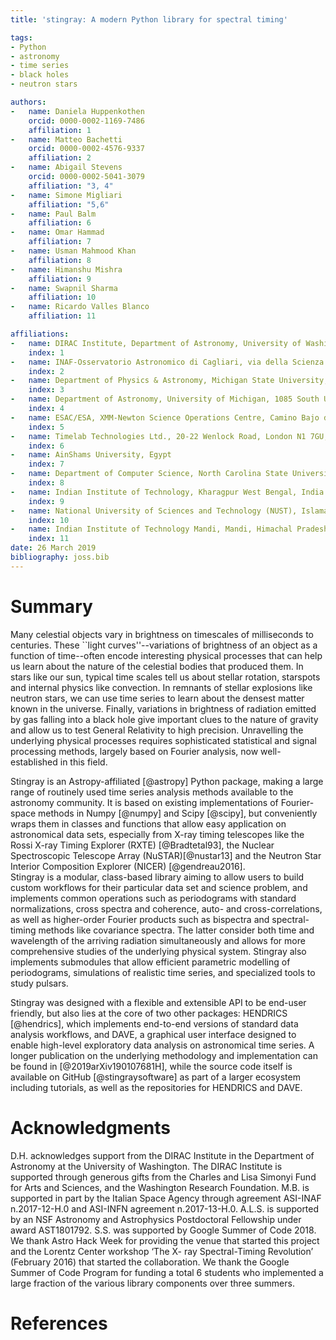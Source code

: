 ```yaml
---
title: 'stingray: A modern Python library for spectral timing'

tags:
- Python
- astronomy
- time series
- black holes
- neutron stars

authors:
- 	name: Daniela Huppenkothen
	orcid: 0000-0002-1169-7486
	affiliation: 1
- 	name: Matteo Bachetti
	orcid: 0000-0002-4576-9337
	affiliation: 2
- 	name: Abigail Stevens
	orcid: 0000-0002-5041-3079
	affiliation: "3, 4"
- 	name: Simone Migliari
	affiliation: "5,6"
- 	name: Paul Balm
	affiliation: 6
- 	name: Omar Hammad
	affiliation: 7
- 	name: Usman Mahmood Khan
	affiliation: 8
- 	name: Himanshu Mishra
	affiliation: 9
-	name: Swapnil Sharma
	affiliation: 10
- 	name: Ricardo Valles Blanco
	affiliation: 11

affiliations:
- 	name: DIRAC Institute, Department of Astronomy, University of Washington, 3910 15th Ave NE, Seattle, WA 98195
	index: 1
- 	name: INAF-Osservatorio Astronomico di Cagliari, via della Scienza 5, I-09047 Selargius (CA), Italy
	index: 2
- 	name: Department of Physics & Astronomy, Michigan State University, 567 Wilson Road, East Lansing, MI 48824, USA
	index: 3
-	name: Department of Astronomy, University of Michigan, 1085 South University Avenue, Ann Arbor, MI 48109, USA
	index: 4
-	name: ESAC/ESA, XMM-Newton Science Operations Centre, Camino Bajo del Castillo s/n, Urb. Villafranca del Castillo, 28692, Villanueva de la Caada, Madrid, Spain
	index: 5
- 	name: Timelab Technologies Ltd., 20-22 Wenlock Road, London N1 7GU, United Kingdom
	index: 6 
- 	name: AinShams University, Egypt
	index: 7
- 	name: Department of Computer Science, North Carolina State University, Raleigh, USA
	index: 8
- 	name: Indian Institute of Technology, Kharagpur West Bengal, India 721302
	index: 9
- 	name: National University of Sciences and Technology (NUST), Islamabad 44000, Pakistan
	index: 10
- 	name: Indian Institute of Technology Mandi, Mandi, Himachal Pradesh, India
	index: 11
date: 26 March 2019
bibliography: joss.bib
---
```


# Summary

Many celestial objects vary in brightness on timescales of milliseconds to centuries. These ``light curves''--variations of brightness of an object as a function of time--often encode interesting physical processes that can help us learn about the nature of the celestial bodies that produced them. 
In stars like our sun, typical time scales tell us about stellar rotation, starspots and internal physics like convection. In remnants of stellar explosions like neutron stars, we can use time series to learn about the densest matter known in the universe. Finally, variations in brightness of radiation emitted by gas falling into a black hole give important clues to the nature of gravity and allow us to test General Relativity to high precision.
Unravelling the underlying physical processes requires sophisticated statistical and signal processing methods, largely based on Fourier analysis, now well-established in this field.

Stingray is an Astropy-affiliated [@astropy] Python package, making a large range of routinely used time series analysis methods available to the astronomy community. It is based on existing implementations of Fourier-space methods in Numpy [@numpy] and Scipy [@scipy], but conveniently wraps them in classes and functions that allow easy application on astronomical data sets, especially from X-ray timing telescopes like the Rossi X-ray Timing Explorer (RXTE) [@Bradtetal93], the Nuclear Spectroscopic Telescope Array (NuSTAR)[@nustar13] and the Neutron Star Interior Composition Explorer (NICER) [@gendreau2016].  
Stingray is a modular, class-based library aiming to allow users to build custom workflows for their particular data set and science problem, and implements common operations such as periodograms with standard normalizations, cross spectra and coherence, auto- and cross-correlations, as well as higher-order Fourier products such as bispectra and spectral-timing methods like covariance spectra. The latter consider both time and wavelength of the arriving radiation simultaneously and allows for more comprehensive studies of the underlying physical system. Stingray also implements submodules that allow efficient parametric modelling of periodograms, simulations of realistic time series, and specialized tools to study pulsars. 

Stingray was designed with a flexible and extensible API to be end-user friendly, but also lies at the core of two other packages: HENDRICS [@hendrics], which implements end-to-end versions of standard data analysis workflows, and DAVE, a graphical user interface designed to enable high-level exploratory data analysis on astronomical time series. A longer publication on the underlying methodology and implementation can be found in [@2019arXiv190107681H], while the source code itself is available on GitHub [@stingraysoftware] as part of a larger ecosystem including tutorials, as well as the repositories for HENDRICS and DAVE.


# Acknowledgments
D.H. acknowledges support from the DIRAC Institute in the Department of Astronomy at the University of Washington. The DIRAC Institute is supported through generous gifts from the Charles and Lisa Simonyi Fund for Arts and Sciences, and the Washington Research Foundation. M.B. is supported in part by the Italian Space Agency through agreement ASI-INAF n.2017-12-H.0 and ASI-INFN agreement n.2017-13-H.0. A.L.S. is supported by an NSF Astronomy and Astrophysics Postdoctoral Fellowship under award AST1801792. S.S. was supported by Google Summer of Code 2018. We thank Astro Hack Week for providing the venue that started this project and the Lorentz Center workshop ‘The X- ray Spectral-Timing Revolution’ (February 2016) that started the collaboration. We thank the Google Summer of Code Program for funding a total 6 students who implemented a large fraction of the various library components over three summers.

# References
